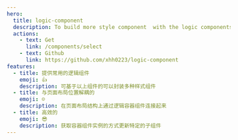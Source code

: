 ```yaml
---
hero:
  title: logic-component
  description: To build more style component  with the logic components
  actions:
    - text: Get
      link: /components/select
    - text: Github
      link: https://github.com/xhh0223/logic-component
features:
  - title: 提供常用的逻辑组件
    emoji: 👍
    description: 可基于以上组件的可以封装多种样式组件
  - title: 与页面布局位置解耦的
    emoji: ☺️
    description: 在页面布局结构上通过逻辑容器组件连接起来
  - title: 高效的
    emoji: 😎
    description: 获取容器组件实例的方式更新特定的子组件
---
```

